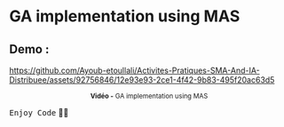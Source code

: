 # GA implementation using MAS

## Demo :
https://github.com/Ayoub-etoullali/Activites-Pratiques-SMA-And-IA-Distribuee/assets/92756846/12e93e93-2ce1-4f42-9b83-495f20ac63d5

<div align="center">
       <p>
       <sup>  <strong>Vidéo -</strong> GA implementation using MAS</sup>
       </p>
</div>

<kbd>Enjoy Code</kbd> 👨‍💻
